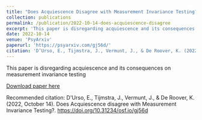 ```yaml
---
title: "Does Acquiescence Disagree with Measurement Invariance Testing?"
collection: publications
permalink: /publication/2022-10-14-does-acquiescence-disagree
excerpt: 'This paper is disregarding acquiescence and its consequences on measurement invariance testing' 
date: 2022-10-14
venue: 'PsyArxiv'
paperurl: 'https://psyarxiv.com/gj56d/'
citation: 'D’Urso, E., Tijmstra, J., Vermunt, J., & De Roover, K. (2022, October 14). Does Acquiescence disagree with Measurement Invariance Testing?. https://doi.org/10.31234/osf.io/gj56d'
---
```

This paper is disregarding acquiescence and its consequences on measurement invariance testing

[Download paper here](https://psyarxiv.com/gj56d/)

Recommended citation: D'Urso, E., Tijmstra, J., Vermunt, J., & De Roover, K. (2022, October 14). Does Acquiescence disagree with Measurement Invariance Testing?. https://doi.org/10.31234/osf.io/gj56d
